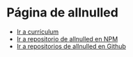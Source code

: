 # Página de allnulled

- [Ir a currículum](https://allnulled.allnulled.com)
- [Ir a repositorio de allnulled en NPM](http://npmjs.org/~allnulled)
- [Ir a repositorios de allnulled en Github](https://github.com/allnulled?tab=repositories)
